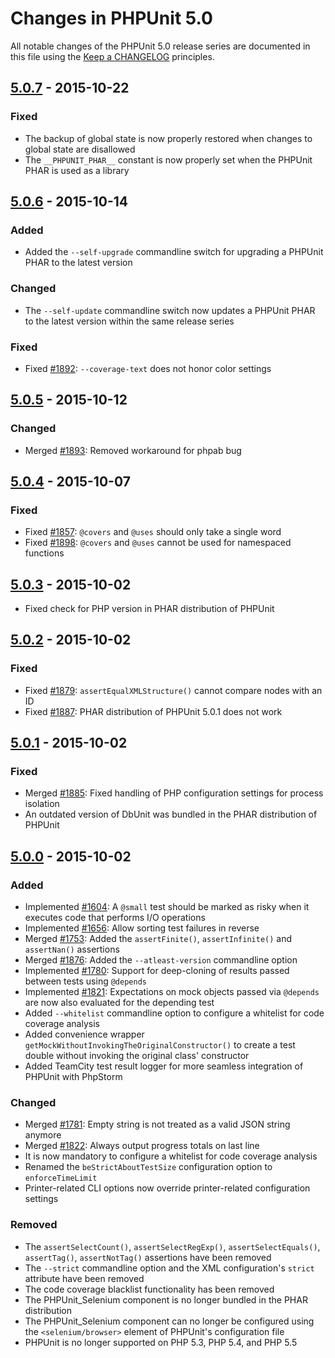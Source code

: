 # Changes in PHPUnit 5.0

All notable changes of the PHPUnit 5.0 release series are documented in this file using the [Keep a CHANGELOG](http://keepachangelog.com/) principles.

## [5.0.7] - 2015-10-22

### Fixed

* The backup of global state is now properly restored when changes to global state are disallowed
* The `__PHPUNIT_PHAR__` constant is now properly set when the PHPUnit PHAR is used as a library

## [5.0.6] - 2015-10-14

### Added

* Added the `--self-upgrade` commandline switch for upgrading a PHPUnit PHAR to the latest version

### Changed

* The `--self-update` commandline switch now updates a PHPUnit PHAR to the latest version within the same release series

### Fixed

* Fixed [#1892](https://github.com/sebastianbergmann/phpunit/issues/1892): `--coverage-text` does not honor color settings

## [5.0.5] - 2015-10-12

### Changed

* Merged [#1893](https://github.com/sebastianbergmann/phpunit/issues/1893): Removed workaround for phpab bug

## [5.0.4] - 2015-10-07

### Fixed

* Fixed [#1857](https://github.com/sebastianbergmann/phpunit/issues/1857): `@covers` and `@uses` should only take a single word
* Fixed [#1898](https://github.com/sebastianbergmann/phpunit/issues/1898): `@covers` and `@uses` cannot be used for namespaced functions

## [5.0.3] - 2015-10-02

* Fixed check for PHP version in PHAR distribution of PHPUnit

## [5.0.2] - 2015-10-02

### Fixed

* Fixed [#1879](https://github.com/sebastianbergmann/phpunit/issues/1879): `assertEqualXMLStructure()` cannot compare nodes with an ID
* Fixed [#1887](https://github.com/sebastianbergmann/phpunit/issues/1887): PHAR distribution of PHPUnit 5.0.1 does not work

## [5.0.1] - 2015-10-02

### Fixed

* Merged [#1885](https://github.com/sebastianbergmann/phpunit/issues/1885): Fixed handling of PHP configuration settings for process isolation
* An outdated version of DbUnit was bundled in the PHAR distribution of PHPUnit

## [5.0.0] - 2015-10-02

### Added

* Implemented [#1604](https://github.com/sebastianbergmann/phpunit/issues/1604): A `@small` test should be marked as risky when it executes code that performs I/O operations
* Implemented [#1656](https://github.com/sebastianbergmann/phpunit/issues/1656): Allow sorting test failures in reverse
* Merged [#1753](https://github.com/sebastianbergmann/phpunit/issues/1753): Added the `assertFinite()`, `assertInfinite()` and `assertNan()` assertions
* Merged [#1876](https://github.com/sebastianbergmann/phpunit/issues/1876): Added the `--atleast-version` commandline option
* Implemented [#1780](https://github.com/sebastianbergmann/phpunit/issues/1780): Support for deep-cloning of results passed between tests using `@depends`
* Implemented [#1821](https://github.com/sebastianbergmann/phpunit/issues/1821): Expectations on mock objects passed via `@depends` are now also evaluated for the depending test
* Added `--whitelist` commandline option to configure a whitelist for code coverage analysis
* Added convenience wrapper `getMockWithoutInvokingTheOriginalConstructor()` to create a test double without invoking the original class' constructor
* Added TeamCity test result logger for more seamless integration of PHPUnit with PhpStorm

### Changed

* Merged [#1781](https://github.com/sebastianbergmann/phpunit/issues/1781): Empty string is not treated as a valid JSON string anymore
* Merged [#1822](https://github.com/sebastianbergmann/phpunit/issues/1822): Always output progress totals on last line
* It is now mandatory to configure a whitelist for code coverage analysis
* Renamed the `beStrictAboutTestSize` configuration option to `enforceTimeLimit`
* Printer-related CLI options now override printer-related configuration settings

### Removed

* The `assertSelectCount()`, `assertSelectRegExp()`, `assertSelectEquals()`, `assertTag()`, `assertNotTag()` assertions have been removed
* The `--strict` commandline option and the XML configuration's `strict` attribute have been removed
* The code coverage blacklist functionality has been removed
* The PHPUnit_Selenium component is no longer bundled in the PHAR distribution
* The PHPUnit_Selenium component can no longer be configured using the `<selenium/browser>` element of PHPUnit's configuration file
* PHPUnit is no longer supported on PHP 5.3, PHP 5.4, and PHP 5.5

[5.0.7]: https://github.com/sebastianbergmann/phpunit/compare/5.0.6...5.0.7
[5.0.6]: https://github.com/sebastianbergmann/phpunit/compare/5.0.5...5.0.6
[5.0.5]: https://github.com/sebastianbergmann/phpunit/compare/5.0.4...5.0.5
[5.0.4]: https://github.com/sebastianbergmann/phpunit/compare/5.0.3...5.0.4
[5.0.3]: https://github.com/sebastianbergmann/phpunit/compare/5.0.2...5.0.3
[5.0.2]: https://github.com/sebastianbergmann/phpunit/compare/5.0.1...5.0.2
[5.0.1]: https://github.com/sebastianbergmann/phpunit/compare/5.0.0...5.0.1
[5.0.0]: https://github.com/sebastianbergmann/phpunit/compare/4.8...5.0.0

